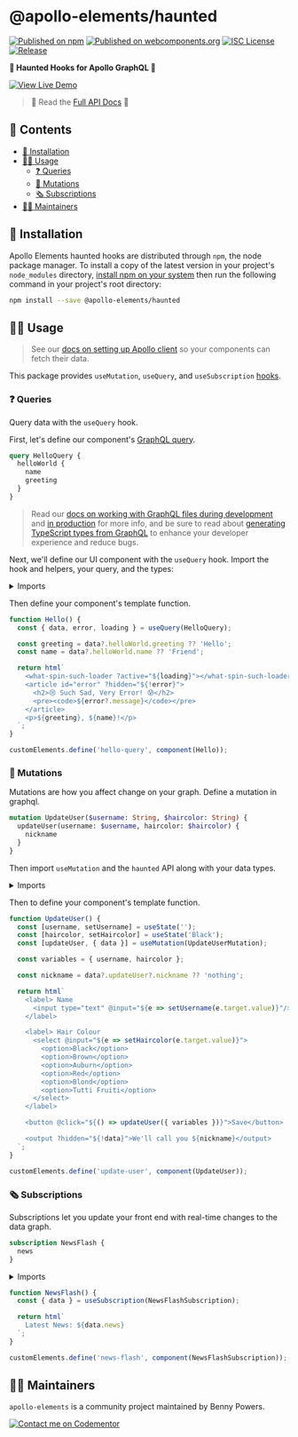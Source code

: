 # @apollo-elements/haunted

[![Published on npm](https://img.shields.io/npm/v/@apollo-elements/haunted.svg)](https://www.npmjs.com/package/@apollo-elements/haunted)
[![Published on webcomponents.org](https://img.shields.io/badge/webcomponents.org-published-blue.svg)](https://www.webcomponents.org/element/@apollo-elements/haunted)
[![ISC License](https://img.shields.io/npm/l/@apollo-elements/haunted)](https://github.com/apollo-elements/apollo-elements/blob/master/LICENCE.md)
[![Release](https://github.com/apollo-elements/apollo-elements/workflows/Release/badge.svg)](https://github.com/apollo-elements/apollo-elements/actions)

<strong>👾 Haunted Hooks for Apollo GraphQL 🚀</strong>

<wcd-live data-title="Live Demo">

[![View Live Demo][1]][2]

[1]: https://img.shields.io/badge/Live%20Demo-WebComponents.dev-informational?style=for-the-badge
[2]: https://webcomponents.dev/edit/UJQKqT0Mb6s5qvEVsnjWsrc/index.js

</wcd-live>

> 🔎 Read the [Full API Docs](https://apolloelements.dev/api/libraries/haunted/) 🔎

## 📓 Contents
- [🔧 Installation](#-installation)
- [👩‍🚀 Usage](#-usage)
  - [❓ Queries](#-queries)
  - [👾 Mutations](#-mutations)
  - [🗞 Subscriptions](#-subscriptions)
- [👷‍♂️ Maintainers](#-maintainers)

## 🔧 Installation

Apollo Elements haunted hooks are distributed through `npm`, the node package manager. To install a copy of the latest version in your project's `node_modules` directory, [install npm on your system](https://www.npmjs.com/get-npm) then run the following command in your project's root directory:

```bash
npm install --save @apollo-elements/haunted
```

## 👩‍🚀 Usage

> See our [docs on setting up Apollo client](https://apolloelements.dev/guides/getting-started/apollo-client/) so your components can fetch their data.

This package provides `useMutation`, `useQuery`, and `useSubscription` [hooks](https://github.com/matthewp/haunted).

### ❓ Queries
Query data with the `useQuery` hook.

First, let's define our component's [GraphQL query](https://graphql.org/learn/queries/).

<code-copy>

```graphql
query HelloQuery {
  helloWorld {
    name
    greeting
  }
}
```

</code-copy>

> Read our [docs on working with GraphQL files during development](https://apolloelements.dev/guides/getting-started/buildless-development/) and [in production](https://apolloelements.dev/guides/getting-started/building-for-production/) for more info, and be sure to read about [generating TypeScript types from GraphQL](https://apolloelements.dev/guides/getting-started/codegen/) to enhance your developer experience and reduce bugs.

Next, we'll define our UI component with the `useQuery` hook. Import the hook and helpers, your query, and the types:

<details>

<summary>Imports</summary>

<code-copy>

```ts
import { useQuery, component, html } from '@apollo-elements/haunted';

import { HelloQuery } from './Hello.query.graphql';

declare global {
  interface HTMLElementTagNameMap {
    'hello-query': HTMLElement
  }
}
```

</code-copy>

</details>

Then define your component's template function.

<code-copy>

```ts
function Hello() {
  const { data, error, loading } = useQuery(HelloQuery);

  const greeting = data?.helloWorld.greeting ?? 'Hello';
  const name = data?.helloWorld.name ?? 'Friend';

  return html`
    <what-spin-such-loader ?active="${loading}"></what-spin-such-loader>
    <article id="error" ?hidden="${!error}">
      <h2>😢 Such Sad, Very Error! 😰</h2>
      <pre><code>${error?.message}</code></pre>
    </article>
    <p>${greeting}, ${name}!</p>
  `;
}

customElements.define('hello-query', component(Hello));
```

</code-copy>

### 👾 Mutations

Mutations are how you affect change on your graph. Define a mutation in graphql.

<code-copy>

```graphql
mutation UpdateUser($username: String, $haircolor: String) {
  updateUser(username: $username, haircolor: $haircolor) {
    nickname
  }
}
```

</code-copy>

Then import `useMutation` and the `haunted` API along with your data types.

<details>

<summary>Imports</summary>

<code-copy>

```ts
import { useMutation, useState, component, html } from '@apollo-elements/haunted';

import { UpdateUserMutation } from './UpdateUser.mutation.graphql';

declare global {
  interface HTMLElementTagNameMap {
    'update-user': HTMLElement;
  }
}
```

</code-copy>

</details>

Then to define your component's template function.

<code-copy>

```ts
function UpdateUser() {
  const [username, setUsername] = useState('');
  const [haircolor, setHaircolor] = useState('Black');
  const [updateUser, { data }] = useMutation(UpdateUserMutation);

  const variables = { username, haircolor };

  const nickname = data?.updateUser?.nickname ?? 'nothing';

  return html`
    <label> Name
      <input type="text" @input="${e => setUsername(e.target.value)}"/>
    </label>

    <label> Hair Colour
      <select @input="${e => setHaircolor(e.target.value)}">
        <option>Black</option>
        <option>Brown</option>
        <option>Auburn</option>
        <option>Red</option>
        <option>Blond</option>
        <option>Tutti Fruiti</option>
      </select>
    </label>

    <button @click="${() => updateUser({ variables })}">Save</button>

    <output ?hidden="${!data}">We'll call you ${nickname}</output>
  `;
}

customElements.define('update-user', component(UpdateUser));
```

</code-copy>

### 🗞 Subscriptions

Subscriptions let you update your front end with real-time changes to the data graph.

<code-copy>

```graphql
subscription NewsFlash {
  news
}
```

</code-copy>

<details>

<summary>Imports</summary>

<code-copy>

```ts
import { useSubscription, component, html } from '@apollo-elements/haunted';

import { NewsFlashSubscription } from './NewsFlash.subscription.graphql';

declare global {
  interface HTMLElementTagNameMap {
    'news-flash': HTMLElement;
  }
}
```

</code-copy>

</details>

```ts
function NewsFlash() {
  const { data } = useSubscription(NewsFlashSubscription);

  return html`
    Latest News: ${data.news}
  `;
}

customElements.define('news-flash', component(NewsFlashSubscription));
```

</code-copy>

## 👷‍♂️ Maintainers
`apollo-elements` is a community project maintained by Benny Powers.

[![Contact me on Codementor](https://cdn.codementor.io/badges/contact_me_github.svg)](https://www.codementor.io/bennyp?utm_source=github&utm_medium=button&utm_term=bennyp&utm_campaign=github)
